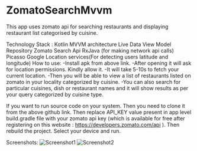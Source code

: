 # ZomatoSearchMvvm
This app uses zomato api for searching restaurants and displaying restaurant list categorised by cuisine.

Technology Stack : 
Kotlin
MVVM architecture
Live Data
View Model
Repository
Zomato Search Api
RxJava (for making network api calls)
Picasso
Google Location services(For detecting users latitude and longitude)
How to use:
-Install apk from above link.
-After opening it will ask for location permissions. Kindly allow it.
-It will take 5-10s to fetch your current location.
-Then you will be able to view a list of restaurants listed on zomato in your locality categorized by cuisine.
-You can also search for particular cuisines, dish or restaurant names and it will show results as per your query categorized by cuisine type.
 
If you want to run source code on your system. Then you need to clone it from the above github link. Then replace API_KEY value present in app level build.gradle file with your zomato api key (which is available for free after registering on this website : https://developers.zomato.com/api ). Then rebuild the project. Select your device and run.

Screenshots:
![Screenshot1](https://i.imgur.com/SMmYzd6.jpeg)
![Screenshot2](https://i.imgur.com/3nYNP0P.jpg)
